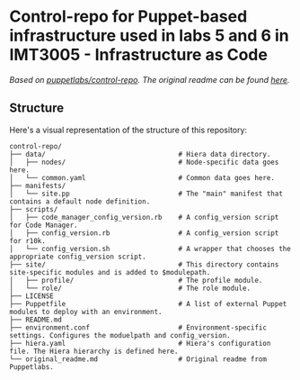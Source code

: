 # Control-repo for Puppet-based infrastructure used in labs 5 and 6 in IMT3005 - Infrastructure as Code

*Based on [puppetlabs/control-repo](https://github.com/puppetlabs/control-repo). The original readme can be found [here](./original_readme.md).*

## Structure

Here's a visual representation of the structure of this repository:

```
control-repo/
├── data/                                 # Hiera data directory.
│   ├── nodes/                            # Node-specific data goes here.
│   └── common.yaml                       # Common data goes here.
├── manifests/
│   └── site.pp                           # The "main" manifest that contains a default node definition.
├── scripts/
│   ├── code_manager_config_version.rb    # A config_version script for Code Manager.
│   ├── config_version.rb                 # A config_version script for r10k.
│   └── config_version.sh                 # A wrapper that chooses the appropriate config_version script.
├── site/                                 # This directory contains site-specific modules and is added to $modulepath.
│   ├── profile/                          # The profile module.
│   └── role/                             # The role module.
├── LICENSE
├── Puppetfile                            # A list of external Puppet modules to deploy with an environment.
├── README.md
├── environment.conf                      # Environment-specific settings. Configures the moduelpath and config_version.
├── hiera.yaml                            # Hiera's configuration file. The Hiera hierarchy is defined here.
└── original_readme.md                    # Original readme from Puppetlabs.
```
